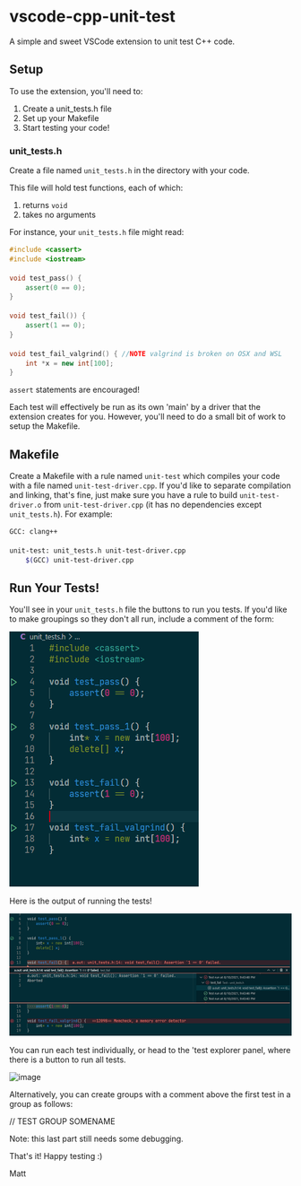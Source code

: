 # vscode-cpp-unit-test
A simple and sweet VSCode extension to unit test C++ code.

## Setup
To use the extension, you'll need to:
1) Create a unit_tests.h file
2) Set up your Makefile
3) Start testing your code! 


### unit_tests.h

Create a file named ```unit_tests.h``` in the directory with your code. 

This file will hold test functions, each of which:

1) returns ```void```
2) takes no arguments

For instance, your ```unit_tests.h``` file might read:

```cpp
#include <cassert>
#include <iostream>

void test_pass() {
    assert(0 == 0);
}

void test_fail()) {
    assert(1 == 0);
}

void test_fail_valgrind() { //NOTE valgrind is broken on OSX and WSL
    int *x = new int[100];
}
```

```assert``` statements are encouraged!

Each test will effectively be run as its own 'main' by a driver that the extension creates for you.
However, you'll need to do a small bit of work to setup the Makefile.

## Makefile
Create a Makefile with a rule named ```unit-test``` which compiles your code with a file named ```unit-test-driver.cpp```. If you'd like to separate compilation and linking, that's fine, just
make sure you have a rule to build ```unit-test-driver.o``` from ```unit-test-driver.cpp``` (it has no dependencies except ```unit_tests.h```). For example:

```bash
GCC: clang++

unit-test: unit_tests.h unit-test-driver.cpp
    $(GCC) unit-test-driver.cpp
```

## Run Your Tests!
You'll see in your ```unit_tests.h``` file the buttons to run you tests. If you'd like to make groupings so they don't all run, include a comment of the form: 

![image](./images/unit_test_img.png)

Here is the output of running the tests!

![image](./images/unit_test_output.png)

You can run each test individually, or head to the 'test explorer panel, where there is a button to run all tests. 

![image](./images/unit_test_testing_panel)

Alternatively, you can create groups with a comment above the first test in a group as follows:

// TEST GROUP SOMENAME 

Note: this last part still needs some debugging. 

That's it! Happy testing :)

Matt